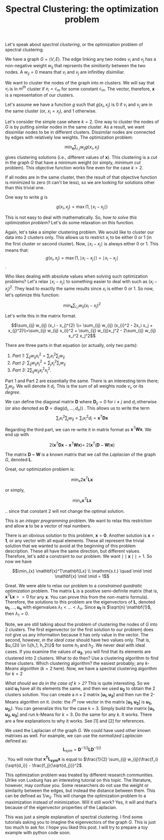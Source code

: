 ﻿---
layout: post
title: "Spectral Clustering: the optimization problem"
categories: algorithms
keywords: algorithms; Machine Learning
---

Let's speak about *spectral clustering*, or the optimization problem of spectral clustering.  

We have a graph $G=(V,E)$.  The edge linking any two nodes $v_i$ and $v_j$ has a non-negative weight $w_{ij}$ that reprsents the *similiarity* between the two nodes. A $w_{ij} = 0$ means that $v_i$ and $v_j$ are infinitley disimiliar. 

We want to cluster the nodes of the graph into $m$ clusters.  We will say that $v_i$ is in $m^{th}$ cluster if $x_i = c_m$ for some constant $c_m$. The vector, therefore, $\mathbf{x}$ is a representation of our clusters. 

Let's assume we have a function $g$ such that $g(x_i, x_j)$ is 0 if $v_i$ and $v_j$ are in the same cluster (or, $x_i = x_j$), and 1 otherwise. 

Let's consider the simple case where $k=2$. One way to cluster the nodes of $G$ is by putting similar nodes in the same cluster. As a result, we want dissimilar nodes to be in different clusters. Dissimilar nodes are connected by edges with relatively low weights. The optimization problem: 

$$\min_{\mathbf{x}} \sum _{i,j} w_{ij} g(x_i,x_j)$$  

gives clustering solutions (i.e., different values of $\mathbf{x}$). This clustering is a *cut* in the graph $G$ that have a minimum weight (or simply, *minimum cut* problem). This objective function works fine even for the case $k > 2$. 

If all nodes are in the same cluster, then the result of that objective function is minimized to zero (it can't be less), so we are looking for solutions other than this trivial one. 

One way to write $g$ is 

$$g(x_i, x_j) = \max (1, \mid x_i - x_j \mid)$$

This is not easy to deal with mathematically. So, *how to solve this optimization problem?* Let's do some relaxation on this function. 

Again, let's take a simpler clustering problem. We would like to cluster our data into 2 clusters only. This allows us to restrict $x_i$ to be either 0 or 1 (in the first cluster or second cluster).   Now, $\mid x_i - x_j\mid$ is always either 0 or 1. This means that: $$g(x_i, x_j) = \max(1, \mid x_i - x_j \mid)=\mid x_i - x_j \mid$$. 

Who likes dealing with absolute values when solving such optimization problems? Let's relax $\mid x_i - x_j \mid$ to something easier to deal with such as $(x_i - x_j)^2$.  They lead to exactly the same results since $x_i$ is either 0 or 1.  So now, let's optimize this function: 

$$ \min_{\mathbf{x}} \sum _{i,j} w_{ij} (x_i - x_j)^2$$

Let's write this in the matrix format. 

$$\sum_{ij} w_{ij} (x_i - x_j)^{2} \\= \sum_{ij} w_{ij} (x_{i}^2 - 2x_i x_j + x_{j}^2)\\=\sum_{ij} w_{ij} x_{i}^2 + \sum_{ij} w_{ij}x_j^2 - 2\sum_{ij}  w_{ij} x_i^2 x_j^2$$

There are three parts in that equation (or actually, only two parts): 

 1. *Part 1:* $\sum_{ij} w_{ij} x_i^2 = \sum_i x_i^2 \sum_j w_{ij}$
 2. *Part 2:* $\sum_{ij} w_{ij} x_j^2 = \sum_j x_j^2 \sum_i w_{ij}$ 
 3. *Part 3:* $2\sum_{ij}  w_{ij} x_i^2 x_j^2$. 

Part 1 and Part 2 are essentially the same. There is an interesting term there; $\sum_j w_{ij}$. We will denote it $d_i$. This is the sum of all weights node $v_i$, or its *degree*.  

We can define the diagonal matrix $\mathbf{D}$ where $\mathbf{D}_{ij} = 0$ for $i \neq j$ and $d_i$ otherwise (or also denoted as $\mathbf{D} = \mathrm{diag}(d_i, ..., d_n)$) .  This allows us to write the term $$ \sum_i x_i^2 \sum_j w_{ij} = \sum_i x_i ^2 d_i = \mathbf{x}^T\mathbf{Dx}$$

Regarding the third part, we can re-write it in matrix format as $\mathbf{x}^T\mathbf{Wx}$.  We end up with 

$$2 (\mathbf{x}^T\mathbf{Dx} - \mathbf{x}^T\mathbf{Wx}) = \ 2(\mathbf{x}^T(\mathbf{D}-\mathbf{W})\mathbf{x}) $$

The matrix $\mathbf{D-W}$ is a known matrix that we call the *Laplacian* of the graph $G$, denoted $\mathbf{L}$.  

Great, our optimization problem is: 

$$\min_{x} 2 \mathbf{x}^T\mathbf{Lx}$$ 

or simply, 

$$\min_{x} \mathbf{x}^T\mathbf{Lx}$$ 

.. since that constant 2 will not change the optimal solution. 

This is an *integer programming* problem. We want to relax this restriction and allow $\mathbf{x}$ to be a vector of real numbers. 

There is an obvious solution to this problem, $\mathbf{x}=\mathbf{0}$.  Another solution is $\mathbf{x}=\mathbf{1}$, or any vector with all equal elements. These all represent the trivial solution that we wanted to avoid at the beginning of this problem description. These all have the same direction, but different values. Therefore, let's add a constraint to our problem. We want $\mid \mid \mathbf{x} \mid \mid = 1$.  So now we have 

$$\min_{x} \mathbf{x}^T\mathbf{Lx} \\  \mathrm{s.t.} \quad \mid \mid \mathbf{x} \mid \mid = 1$$ 

Great. We were able to relax our problem to a *constrained quadratic optimization* problem. The matrix $\mathbf{L}$ is a positive semi-definite matrix (that is, $\mathbf{x}^T\mathbf{Lx} >= 0$ for any $\mathbf{x}$. You can prove this from the non-matrix formula). Therefore, the solutions to this problem are the eigenvectors of $\mathbf{L}$, denoted $\mathbf{u_1}, ..., \mathbf{u_n}$ with eigenvalues $\lambda_1 < ... < \lambda_n$.  Since $\mathbf{u_1}$ is $\sqrt{n} \mathbf{1}$, then $\lambda_1=0$. 

Note, we are still talking about the problem of clustering the nodes of $G$ into 2 clusters.  The first eigenvector (or the first solution to our problem) does not give us any information because it has only value in the vector. The second, however, *in the ideal case* should have two values only.  That is, $u_{2i} \in \\{h_1, h_2\\}$ for some $h_1$ and $h_2$.  We never deal with ideal cases.  If you examine the values of $\mathbf{u_2}$, you will find that its elements are clustered into 2 clusters. What to do then? Use a clustering algorithm to find these clusters. Which clustering algorithm? the easiest probably; any *k-Means* algorithm ($k=2$ here). Now, we have a spectral clustering algorithm for $k=2$   

*What should we do in the case of $k > 2$?* This is quite interesting. So we said $\mathbf{u_1}$ have all its elements the same, and then we used $\mathbf{u_2}$ to obtain the 2 clusters solution.  You can create a $n \times 2$ matrix $[\mathbf{u_1}, \mathbf{u_2}]$ and then run the 2-Means algorithm on it.  (note: the $i^{th}$ row vector in the matrix $[\mathbf{u_1}, \mathbf{u_2}]$ is ${\mathbf{u_1}_i, \mathbf{u_2}_i}$).  You can generalize this for the case k = 3. Simply build the matrix $[\mathbf{u_1}, \mathbf{u_2}, \mathbf{u_3}]$ and run k-Means for $k=3$. Do the same for any $k$. It works. There are a few explanations to why it works. See [1] and [2] for references. 

We used the Laplacian of the graph $G$.  We could have used other known matrixes as well. For example, we can use the *normalized Laplacian* defined as: $$\mathbf{L}_{sym} = \mathbf{D}^{-1/2} \mathbf{L} \mathbf{D}^{-1/2}$$.   You will note that $\mathbf{x^T}\mathbf{L_{sym}}\mathbf{x}$ is equal to $\frac{1}{2} \sum_{ij} w_{ij}(\frac{f_i}{\sqrt{d_i}} - \frac{f_j}{\sqrt{d_j}})^2$.  


This optimization problem was treated by different research communities. Ulrike von Luxburg has an interesting tutorial on this topic. The literature, however, may confuse you. Some researchers do not use the weight or similarity between the edges, but instead the distance between them. This can be defined as $1/w_{ij}$. This will change the optimization problem to a maximization instead of minimization. Will it still work? Yes, it will and that's because of the eigenvector properties of the Laplacian. 

This was just a simple explanation of spectral clustering. I find some tutorials asking you to imagine the eigenvectors of the graph $G$. This is just too much to ask for.  I hope you liked this post. I will try to prepare a toy example with python code soon. 




